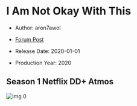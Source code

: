 # I Am Not Okay With This

* Author: aron7awol

* [Forum Post](https://www.avsforum.com/threads/bass-eq-for-filtered-movies.2995212/post-59306080)

* Release Date: 2020-01-01
* Production Year: 2020

## Season 1 Netflix DD+ Atmos

![img 0](https://i.imgur.com/H8ZB2UT.jpg)

